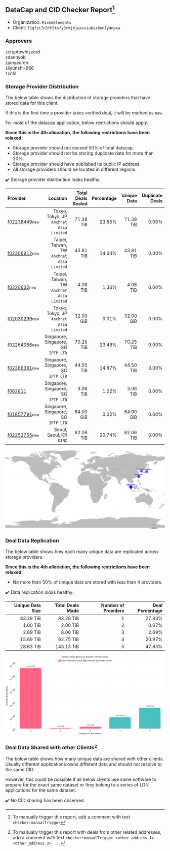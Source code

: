 ## DataCap and CID Checker Report[^1]
 - Organization: `MixedElements`
 - Client: `f1qfsi7n3fh5tsfy3rmj6jwxsxiubvz6only4npxa`
### Approvers
`2`cryptowhizzard<br/>`2`dannyob<br/>`1`junyaoren<br/>`1`liyunzhi-666<br/>`1`zcfil

### Storage Provider Distribution
The below table shows the distribution of storage providers that have stored data for this client.

If this is the first time a provider takes verified deal, it will be marked as `new`.

For most of the datacap application, below restrictions should apply.

**Since this is the 4th allocation, the following restrictions have been relaxed:**
 - Storage provider should not exceed 50% of total datacap.
 - Storage provider should not be storing duplicate data for more than 20%.
 - Storage provider should have published its public IP address.
 - All storage providers should be located in different regions.

✔️ Storage provider distribution looks healthy.

| Provider                                                    |                                      Location | Total Deals Sealed | Percentage | Unique Data | Duplicate Deals |
| :---------------------------------------------------------- | --------------------------------------------: | -----------------: | ---------: | ----------: | --------------: |
| [f02238449](https://filfox.info/en/address/f02238449)`new`  |   Tokyo, Tokyo, JP<br/>`Anchnet Asia Limited` |          71.38 TiB |     23.85% |   71.38 TiB |           0.00% |
| [f02306912](https://filfox.info/en/address/f02306912)`new`  | Taipei, Taiwan, TW<br/>`Anchnet Asia Limited` |          43.81 TiB |     14.64% |   43.81 TiB |           0.00% |
| [f0220632](https://filfox.info/en/address/f0220632)`new`    | Taipei, Taiwan, TW<br/>`Anchnet Asia Limited` |           4.06 TiB |      1.36% |    4.06 TiB |           0.00% |
| [f02030299](https://filfox.info/en/address/f02030299)`new`  |   Tokyo, Tokyo, JP<br/>`Anchnet Asia Limited` |          32.00 GiB |      0.01% |   32.00 GiB |           0.00% |
| [f02264066](https://filfox.info/en/address/f02264066)`new`  |       Singapore, Singapore, SG<br/>`IPTP LTD` |          70.25 TiB |     23.48% |   70.25 TiB |           0.00% |
| [f02366381](https://filfox.info/en/address/f02366381)`new`  |       Singapore, Singapore, SG<br/>`IPTP LTD` |          44.50 TiB |     14.87% |   44.50 TiB |           0.00% |
| [f062811](https://filfox.info/en/address/f062811)           |       Singapore, Singapore, SG<br/>`IPTP LTD` |           3.06 TiB |      1.02% |    3.06 TiB |           0.00% |
| [f01857791](https://filfox.info/en/address/f01857791)`new`  |       Singapore, Singapore, SG<br/>`IPTP LTD` |          64.00 GiB |      0.02% |   64.00 GiB |           0.00% |
| [f02252755](https://filfox.info/en/address/f02252755)`new`  |                   Seoul, Seoul, KR<br/>`KINX` |          62.06 TiB |     20.74% |   62.06 TiB |           0.00% |

<img src="https://raw.githubusercontent.com/data-preservation-programs/filplus-checker-assets/main/filecoin-project/filecoin-plus-large-datasets/issues/1561/1697616006815.png"/>

### Deal Data Replication
The below table shows how each many unique data are replicated across storage providers.


**Since this is the 4th allocation, the following restrictions have been relaxed:**
- No more than 50% of unique data are stored with less than 4 providers.

✔️ Data replication looks healthy.

| Unique Data Size | Total Deals Made | Number of Providers | Deal Percentage |
| ---------------: | ---------------: | ------------------: | --------------: |
|        83.28 TiB |        83.28 TiB |                   1 |          27.83% |
|         1.00 TiB |         2.00 TiB |                   2 |           0.67% |
|         2.69 TiB |         8.06 TiB |                   3 |           2.69% |
|        15.69 TiB |        62.75 TiB |                   4 |          20.97% |
|        28.63 TiB |       143.13 TiB |                   5 |          47.83% |

<img src="https://raw.githubusercontent.com/data-preservation-programs/filplus-checker-assets/main/filecoin-project/filecoin-plus-large-datasets/issues/1561/1697616008155.png"/>

### Deal Data Shared with other Clients[^3]
The below table shows how many unique data are shared with other clients.
Usually different applications owns different data and should not resolve to the same CID.

However, this could be possible if all below clients use same software to prepare for the exact same dataset or they belong to a series of LDN applications for the same dataset.

✔️ No CID sharing has been observed.

[^1]: To manually trigger this report, add a comment with text `checker:manualTrigger`

[^2]: Deals from those addresses are combined into this report as they are specified with `checker:manualTrigger`

[^3]: To manually trigger this report with deals from other related addresses, add a comment with text `checker:manualTrigger <other_address_1> <other_address_2> ...`
